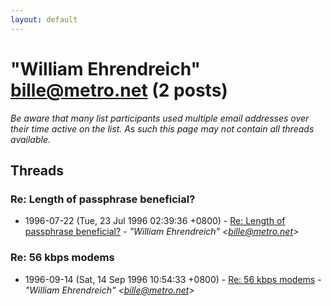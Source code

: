```yaml
---
layout: default
---
```


# "William Ehrendreich" <bille@metro.net> (2 posts)

_Be aware that many list participants used multiple email addresses over their time active on the list. As such this page may not contain all threads available._

## Threads

### Re: Length of passphrase beneficial?
+ 1996-07-22 (Tue, 23 Jul 1996 02:39:36 +0800) - [Re: Length of passphrase beneficial?](/archive/1996/07/2633f9d30697b5d102e8cfdad2298d5b03f757d7617f27796cac4c10fb559453) - _"William Ehrendreich" \<bille@metro.net\>_

### Re: 56 kbps modems
+ 1996-09-14 (Sat, 14 Sep 1996 10:54:33 +0800) - [Re: 56 kbps modems](/archive/1996/09/590cb34a07f5928727f8b6e8795e2f78f00d25c25f4e8fd11516e3d4e354e6a6) - _"William Ehrendreich" \<bille@metro.net\>_

